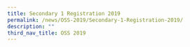 ```yaml
---
title: Secondary 1 Registration 2019
permalink: /news/OSS-2019/Secondary-1-Registration-2019/
description: ""
third_nav_title: OSS 2019
---
```

